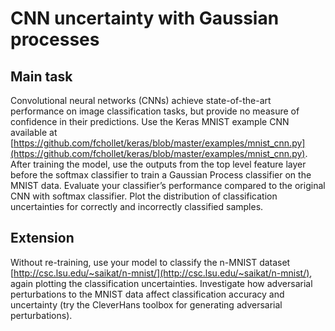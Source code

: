 # CNN uncertainty with Gaussian processes

## Main task
Convolutional neural networks (CNNs) achieve state-of-the-art performance on image classification tasks, but provide no measure of confidence in their predictions. Use the Keras MNIST example CNN available at [https://github.com/fchollet/keras/blob/master/examples/mnist_cnn.py](https://github.com/fchollet/keras/blob/master/examples/mnist_cnn.py). After training the model, use the outputs from the top level feature layer before the softmax classifier to train a Gaussian Process classifier on the MNIST data. Evaluate your classifier’s performance compared to the original CNN with softmax classifier. Plot the distribution of classification uncertainties for correctly and incorrectly classified samples. 

## Extension
Without re-training, use your model to classify the n-MNIST dataset [http://csc.lsu.edu/~saikat/n-mnist/](http://csc.lsu.edu/~saikat/n-mnist/), again plotting the classification uncertainties. Investigate how adversarial perturbations to the MNIST data affect classification accuracy and uncertainty (try the CleverHans toolbox for generating adversarial perturbations).
